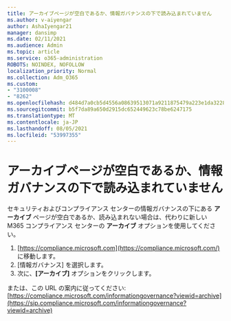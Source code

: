 ```yaml
---
title: アーカイブページが空白であるか、情報ガバナンスの下で読み込まれていません
ms.author: v-aiyengar
author: AshaIyengar21
manager: dansimp
ms.date: 02/11/2021
ms.audience: Admin
ms.topic: article
ms.service: o365-administration
ROBOTS: NOINDEX, NOFOLLOW
localization_priority: Normal
ms.collection: Adm_O365
ms.custom:
- "3100008"
- "8262"
ms.openlocfilehash: d484d7a0cb5d4556a08639513071a9211875479a223e1da3228c7074fadcf4c8
ms.sourcegitcommit: b5f7da89a650d2915dc652449623c78be6247175
ms.translationtype: MT
ms.contentlocale: ja-JP
ms.lasthandoff: 08/05/2021
ms.locfileid: "53997355"
---
```

# <a name="archive-page-blank-or-not-loading-under-information-governance"></a>アーカイブページが空白であるか、情報ガバナンスの下で読み込まれていません

セキュリティおよびコンプライアンス センターの情報ガバナンスの下にある **アーカイブ** ページが空白であるか、読み込まれない場合は、代わりに新しい M365 コンプライアンス センターの **アーカイブ** オプションを使用してください。

1. [https://compliance.microsoft.com](https://compliance.microsoft.com/) に移動します。
1. [情報ガバナンス] を選択します。
1. 次に、**[アーカイブ]** オプションをクリックします。

または、この URL の案内に従ってください: [https://compliance.microsoft.com/informationgovernance?viewid=archive](https://sip.compliance.microsoft.com/informationgovernance?viewid=archive)